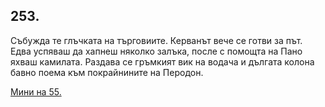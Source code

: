 ## 253.

Събужда те глъчката на търговиите. Керванът вече се готви за път.
Едва успяваш да хапнеш няколко залъка, после с помощта на Пано
яхваш камилата. Раздава се гръмкият вик на водача и дългата колона
бавно поема към покрайнините на Перодон.

[Мини на 55.](./55)
